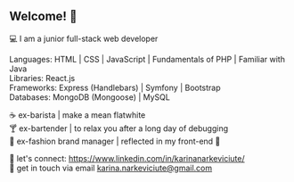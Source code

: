 ## Welcome!  👋

💻    I am a junior full-stack web developer

Languages: HTML | CSS | JavaScript | Fundamentals of PHP | Familiar with Java  
Libraries: React.js  
Frameworks: Express (Handlebars) | Symfony | Bootstrap   
Databases: MongoDB (Mongoose) | MySQL  

 
:coffee:    ex-barista | make a mean flatwhite  
:cocktail:    ex-bartender | to relax you after a long day of debugging   
:dress:    ex-fashion brand manager | reflected in my front-end 🙌  


:handshake:    let's connect: https://www.linkedin.com/in/karinanarkeviciute/  
:email:    get in touch via email karina.narkeviciute@gmail.com
